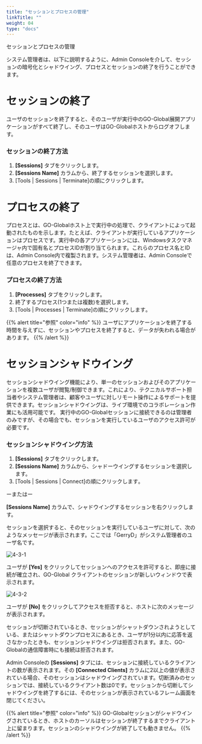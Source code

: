 ```yaml
---
title: "セッションとプロセスの管理"
linkTitle: ""
weight: 04
type: "docs"
---
```

セッションとプロセスの管理

システム管理者は、以下に説明するように、Admin Consoleを介して、セッションの暗号化とシャドウイング、プロセスとセッションの終了を行うことができます。

# セッションの終了

ユーザのセッションを終了すると、そのユーザが実行中のGO-Global展開アプリケーションがすべて終了し、そのユーザはGO-Globalホストからログオフします。

### セッションの終了方法

1. **[Sessions]** タブをクリックします。
2. **[Sessions Name]** カラムから、終了するセッションを選択します。
3. [Tools | Sessions | Terminate]の順にクリックします。

# プロセスの終了

プロセスとは、GO-Globalホスト上で実行中の処理で、クライアントによって起動されたものを示します。たとえば、クライアントが実行しているアプリケーションはプロセスです。実行中の各アプリケーションには、Windowsタスクマネージャ内で固有名とプロセスIDが割り当てられます。これらのプロセス名とIDは、Admin Console内で複製されます。システム管理者は、Admin Consoleで任意のプロセスを終了できます。

### プロセスの終了方法

1. **[Processes]** タブをクリックします。
2. 終了するプロセス(1つまたは複数)を選択します。
3. [Tools | Processes | Terminate]の順にクリックします｡

{{% alert title="参照" color="info" %}}
ユーザにアプリケーションを終了する時間を与えずに、セッションやプロセスを終了すると、データが失われる場合があります。
{{% /alert %}}

# セッションシャドウイング

セッションシャドウイング機能により、単一のセッションおよびそのアプリケーションを複数ユーザが閲覧/制御できます。これにより、テクニカルサポート担当者やシステム管理者は、顧客やユーザに対しリモート操作によるサポートを提供できます。セッションシャドウイングは、ライブ環境でのコラボレーション作業にも活用可能です。 実行中のGO-Globalセッションに接続できるのは管理者のみですが、その場合でも、セッションを実行しているユーザのアクセス許可が必要です。

### セッションシャドウイング方法

1. **[Sessions]** タブをクリックします。
2. **[Sessions Name]** カラムから、シャドーウイングするセッションを選択します。
3. [Tools | Sessions | Connect]の順にクリックします｡

ーまたはー

**[Sessions Name]** カラムで、シャドウイングするセッションを右クリックします。

セッションを選択すると、そのセッションを実行しているユーザに対して、次のようなメッセージが表示されます。ここでは「GerryD」がシステム管理者のユーザ名です。

![4-3-1](/img/4-3-1.png) 

ユーザが **[Yes]** をクリックしてセッションへのアクセスを許可すると、即座に接続が確立され、GO-Global クライアントのセッションが新しいウィンドウで表示されます。

![4-3-2](/img/4-3-2.png)

ユーザが **[No]** をクリックしてアクセスを拒否すると、ホストに次のメッセージが表示されます。

セッションが切断されているとき、セッションがシャットダウンされようとしている、またはシャットダウンプロセスにあるとき、ユーザが1分以内に応答を返さなかったときも、セッションシャドウイングは拒否されます。また、GO-Globalの通信障害時にも接続は拒否されます。

Admin Consoleの **[Sessions]** タブには、セッションに接続しているクライアントの数が表示されます。その **[Connected Clients]** カラムに2以上の値が表示されている場合、そのセッションはシャドウイングされています。切断済みのセッションでは、接続しているクライアント数は0です。セッションから切断してシャドウイングを終了するには、そのセッションが表示されているフレーム画面を閉じてください。

{{% alert title="参照" color="info" %}}
GO-Globalセッションがシャドウイングされているとき、ホストのカーソルはセッションが終了するまでクライアント上に留まります。セッションのシャドウイングが終了しても動きません。
{{% /alert %}}